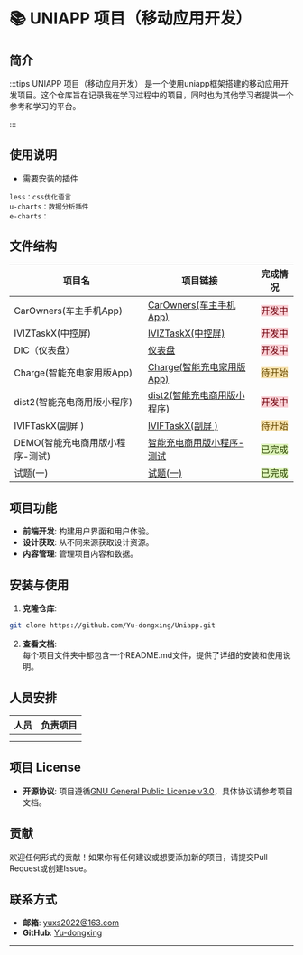 # 📚 UNIAPP 项目（移动应用开发）
## 简介
:::tips
UNIAPP 项目（移动应用开发） 是一个使用uniapp框架搭建的移动应用开发项目。这个仓库旨在记录我在学习过程中的项目，同时也为其他学习者提供一个参考和学习的平台。

:::

## 使用说明
+ 需要安装的插件

```vue
less：css优化语言
u-charts：数据分析插件
e-charts：
```

## 文件结构


| 项目名 | 项目链接 | 完成情况 |
| --- | --- | :---: |
| CarOwners(车主手机App) | [CarOwners(车主手机App)](./CarOwners(车主手机App)/) | <font style="background:#F8CED3;color:#70000D">开发中</font> |
| IVIZTaskX(中控屏) | [IVIZTaskX(中控屏)](./IVIZTaskX(中控屏)/) | <font style="background:#F8CED3;color:#70000D">开发中</font> |
| DIC（仪表盘） | [仪表盘](./DIC(仪表盘)/) | <font style="background:#F8CED3;color:#70000D">开发中</font> |
| Charge(智能充电家用版App) | [Charge(智能充电家用版App)](./Charge(智能充电家用版App)/) | <font style="background:#F6E1AC;color:#664900">待开始</font> |
| dist2(智能充电商用版小程序) | [dist2(智能充电商用版小程序)](./dist2(智能充电商用版小程序)/) | <font style="background:#F8CED3;color:#70000D">开发中</font> |
| IVIFTaskX(副屏 ) | [IVIFTaskX(副屏 )](./IVIFTaskX(副屏%20)/) | <font style="background:#F6E1AC;color:#664900">待开始</font> |
| DEMO(智能充电商用版小程序-测试) | [智能充电商用版小程序-测试](./Demo/) | <font style="background:#DBF1B7;color:#2A4200">已完成</font> |
| 试题(一) | [试题(一)](试题(一)) | <font style="background:#DBF1B7;color:#2A4200">已完成</font> |


## 项目功能
+ **前端开发**: 构建用户界面和用户体验。
+ **设计获取**: 从不同来源获取设计资源。
+ **内容管理**: 管理项目内容和数据。

## 安装与使用
1. **克隆仓库**:

```bash
git clone https://github.com/Yu-dongxing/Uniapp.git
```

2. **查看文档**:  
每个项目文件夹中都包含一个README.md文件，提供了详细的安装和使用说明。

## 人员安排
| 人员 | 负责项目 |
| --- | --- |
|  | |
| | |


## 项目 License
+ **开源协议**: 项目遵循[GNU General Public License v3.0](./LICENSE)，具体协议请参考项目文档。

## 贡献
欢迎任何形式的贡献！如果你有任何建议或想要添加新的项目，请提交Pull Request或创建Issue。

## 联系方式
+ **邮箱**: [yuxs2022@163.com](mailto:yuxs2022@163.com)
+ **GitHub**: [Yu-dongxing](https://github.com/Yu-dongxing)

---

